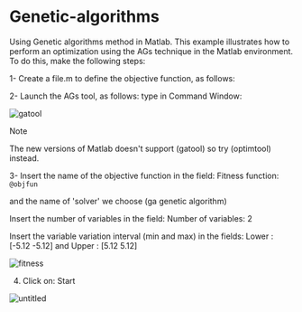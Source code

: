 # Genetic-algorithms
Using Genetic algorithms method in Matlab.
This example illustrates how to perform an optimization using the AGs technique in the
Matlab environment. To do this, make the following steps:

1- Create a file.m to define the objective function, as follows:

2- Launch the AGs tool, as follows: type in Command Window:

  ![gatool](https://github.com/moha999DJ/Genetic-algorithms/assets/69479417/9a46b63d-016f-485a-948b-850457556672)
  
> [!NOTE]
> The new versions of Matlab doesn't support (gatool) so try (optimtool) instead.

3- Insert the name of the objective function in the field: Fitness function: ```@objfun```

and the name of 'solver' we choose (ga genetic algorithm)

Insert the number of variables in the field: Number of variables: 2

Insert the variable variation interval (min and max) in the fields: Lower : [-5.12 -5.12]
and Upper : [5.12 5.12]

![fitness](https://github.com/moha999DJ/Genetic-algorithms/assets/69479417/73a28905-b75f-4b8b-a516-04d6be2b88a7)

4. Click on: Start

![untitled](https://github.com/moha999DJ/Genetic-algorithms/assets/69479417/37b7d428-49b7-4212-9a3a-a8b360903022)

